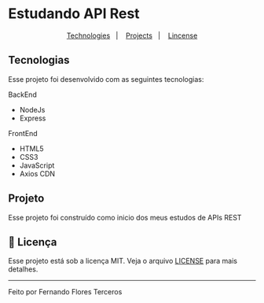 # Estudando API Rest

<p align="center">
  <a href="#-tecnologias">Technologies</a>&nbsp;&nbsp;&nbsp;|&nbsp;&nbsp;&nbsp;
  <a href="#-projeto">Projects</a>&nbsp;&nbsp;&nbsp;|&nbsp;&nbsp;&nbsp;
  <a href="#memo-licença">Lincense</a>
</p>

## Tecnologias

Esse projeto foi desenvolvido com as seguintes tecnologias:

BackEnd

-   NodeJs
-   Express

FrontEnd

-   HTML5
-   CSS3
-   JavaScript
-   Axios CDN

## Projeto

Esse projeto foi construído como inicio dos meus estudos de APIs REST

## :memo: Licença

Esse projeto está sob a licença MIT. Veja o arquivo [LICENSE](.github/LICENSE.md) para mais detalhes.

---

Feito por Fernando Flores Terceros
